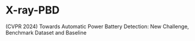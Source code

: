 # X-ray-PBD
(CVPR 2024) Towards Automatic Power Battery Detection:  New Challenge, Benchmark Dataset and Baseline
